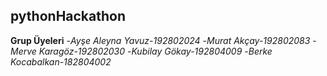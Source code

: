## pythonHackathon
**Grup Üyeleri**
-*Ayşe Aleyna Yavuz-192802024*
-*Murat Akçay-192802083*
-*Merve Karagöz-192802030*
-*Kubilay Gökay-192804009*
-*Berke Kocabalkan-182804002*


